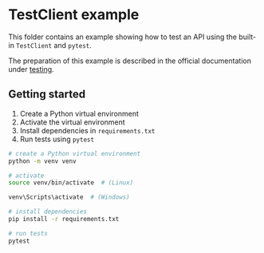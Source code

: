 # TestClient example

This folder contains an example showing how to test an API using the built-in
`TestClient` and `pytest`.

The preparation of this example is described in the official documentation under [testing](https://www.neoteroi.dev/blacksheep/testing/).

## Getting started

1. Create a Python virtual environment
2. Activate the virtual environment
3. Install dependencies in `requirements.txt`
4. Run tests using `pytest`

```bash
# create a Python virtual environment
python -m venv venv

# activate
source venv/bin/activate  # (Linux)

venv\Scripts\activate  # (Windows)

# install dependencies
pip install -r requirements.txt

# run tests
pytest
```
